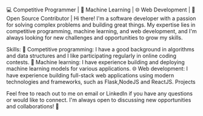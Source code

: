 💻 Competitive Programmer | 🤖 Machine Learning | 🌐 Web Development | 💜 Open Source Contributor |
Hi there! I'm a software developer with a passion for solving complex problems and building great things. My expertise lies in competitive programming, machine learning, and web development, and I'm always looking for new challenges and opportunities to grow my skills.

Skills:
💪 Competitive programming: I have a good background in algorithms and data structures and I like participating regularly in online coding contests.
🤖 Machine learning: I have experience building and deploying machine learning models for various applications.
🌐 Web development: I have experience building full-stack web applications using modern technologies and frameworks, such as Flask,NodeJS and ReactJS.
Projects

Feel free to reach out to me on email or LinkedIn if you have any questions or would like to connect. I'm always open to discussing new opportunities and collaborations! 🤝
